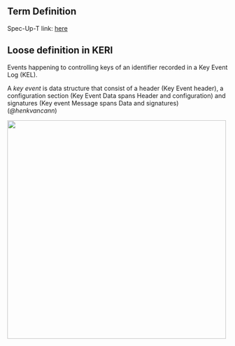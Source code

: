 ## Term Definition

Spec-Up-T link: <a href='https://weboftrust.github.io/WOT-terms/docs/glossary/key-event'>here</a>

## Loose definition in KERI
Events happening to controlling keys of an identifier recorded in a Key Event Log (KEL).

A _key event_ is data structure that consist of a header (Key Event header), a configuration section (Key Event Data spans Header and configuration) and signatures (Key event Message spans Data and signatures)  
(_@henkvancann_)

<img src="https://github.com/WebOfTrust/keri/blob/main/images/Key-Event.png" width="500" />